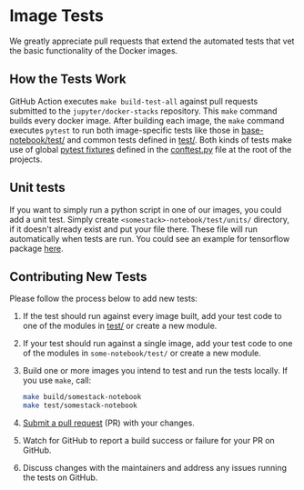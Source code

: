 # Image Tests

We greatly appreciate pull requests that extend the automated tests that vet the basic functionality
of the Docker images.

## How the Tests Work

GitHub Action executes `make build-test-all` against pull requests submitted to the `jupyter/docker-stacks` repository.
This `make` command builds every docker image.
After building each image, the `make` command executes `pytest` to run both image-specific tests like those in
[base-notebook/test/](https://github.com/jupyter/docker-stacks/tree/master/base-notebook/test) and
common tests defined in [test/](https://github.com/jupyter/docker-stacks/tree/master/test).
Both kinds of tests make use of global [pytest fixtures](https://docs.pytest.org/en/latest/reference/fixtures.html)
defined in the [conftest.py](https://github.com/jupyter/docker-stacks/blob/master/conftest.py) file at the root of the projects.

## Unit tests

If you want to simply run a python script in one of our images, you could add a unit test.
Simply create `<somestack>-notebook/test/units/` directory, if it doesn't already exist and put your file there.
These file will run automatically when tests are run.
You could see an example for tensorflow package [here](https://github.com/jupyter/docker-stacks/blob/master/tensorflow-notebook/test/units/unit_tensorflow.py).

## Contributing New Tests

Please follow the process below to add new tests:

1. If the test should run against every image built, add your test code to one of the modules in
   [test/](https://github.com/jupyter/docker-stacks/tree/master/test) or create a new module.
2. If your test should run against a single image, add your test code to one of the modules in
   `some-notebook/test/` or create a new module.
3. Build one or more images you intend to test and run the tests locally.
   If you use `make`, call:

   ```bash
   make build/somestack-notebook
   make test/somestack-notebook
   ```

4. [Submit a pull request](https://github.com/PointCloudLibrary/pcl/wiki/A-step-by-step-guide-on-preparing-and-submitting-a-pull-request)
   (PR) with your changes.
5. Watch for GitHub to report a build success or failure for your PR on GitHub.
6. Discuss changes with the maintainers and address any issues running the tests on GitHub.
